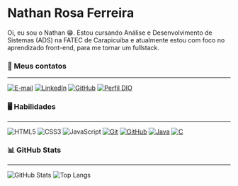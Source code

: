 # Nathan Rosa Ferreira
Oi, eu sou o Nathan 😁. Estou cursando Análise e Desenvolvimento de Sistemas (ADS) na FATEC de Carapicuíba e atualmente estou com foco no aprendizado front-end, para me tornar um fullstack.  

### 💬 Meus contatos 
---
[![E-mail](https://img.shields.io/badge/-Email-000?style=for-the-badge&logo=gmail&logoColor=)](mailto:nathanrosaferreira@gmail.com)
[![LinkedIn](https://img.shields.io/badge/-LinkedIn-000?style=for-the-badge&logo=linkedin&logoColor=30A3DC)](https://www.linkedin.com/in/nathan-rosa-ferreira/)
[![GitHub](https://img.shields.io/badge/-GitHub-000?style=for-the-badge&logo=GitHub&logoColor=A64CE8)](https://github.com/nathanferr)
[![Perfil DIO](https://img.shields.io/badge/-Meu%20Perfil%20na%20DIO-30A3DC?style=for-the-badge)](https://www.dio.me/users/nathanrosaferreira)

### 🖥️ Habilidades
---
![HTML5](https://img.shields.io/badge/HTML-000?style=for-the-badge&logo=html5&logoColor=30A3DC)
![CSS3](https://img.shields.io/badge/CSS3-000?style=for-the-badge&logo=css3&logoColor=E94D5F)
![JavaScript](https://img.shields.io/badge/JavaScript-000?style=for-the-badge&logo=javascript&logoColor=30A3DC)
[![Git](https://img.shields.io/badge/Git-000?style=for-the-badge&logo=git&logoColor=E94D5F)](https://git-scm.com/doc) 
[![GitHub](https://img.shields.io/badge/GitHub-000?style=for-the-badge&logo=github&logoColor=30A3DC)](https://docs.github.com/)
[![Java](https://img.shields.io/badge/Java-000?style=for-the-badge&logo=openjdk&logoColor=)](https://docs.github.com/)
[![C](https://img.shields.io/badge/C-000?style=for-the-badge&logo=c&logoColor=)](https://docs.github.com/)


### 📊 GitHub Stats
---
![GitHub Stats](https://github-readme-stats.vercel.app/api?username=nathanferr&theme=transparent&bg_color=000&border_color=30A3DC&show_icons=true&icon_color=30A3DC&title_color=E94D5F&text_color=FFF)
![Top Langs](https://github-readme-stats-git-masterrstaa-rickstaa.vercel.app/api/top-langs/?username=nathanferr&layout=compact&bg_color=000&border_color=30A3DC&title_color=E94D5F&text_color=FFF)

